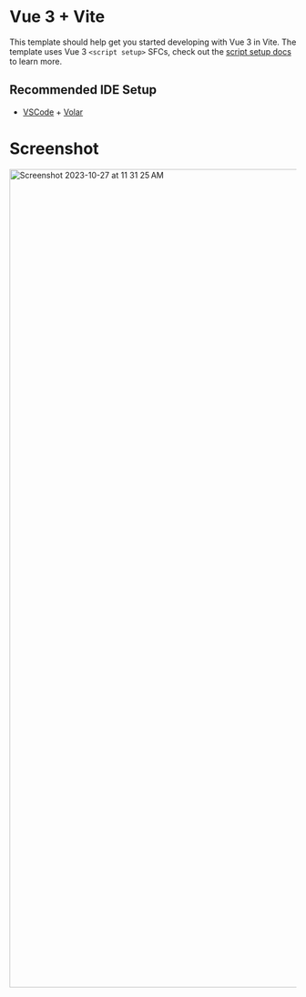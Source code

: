 # Vue 3 + Vite

This template should help get you started developing with Vue 3 in Vite. The template uses Vue 3 `<script setup>` SFCs, check out the [script setup docs](https://v3.vuejs.org/api/sfc-script-setup.html#sfc-script-setup) to learn more.

## Recommended IDE Setup

- [VSCode](https://code.visualstudio.com/) + [Volar](https://marketplace.visualstudio.com/items?itemName=johnsoncodehk.volar)
# Screenshot
<img width="1438" alt="Screenshot 2023-10-27 at 11 31 25 AM" src="https://github.com/jawad2020-web/admine-full/assets/68377497/1b9822d7-e352-4f07-acf9-ba06651611f5">
